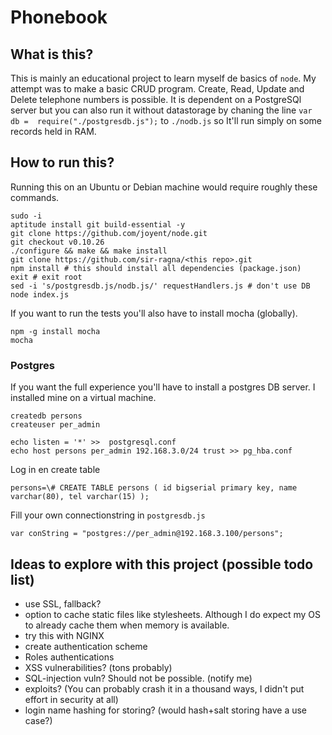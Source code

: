 
# Phonebook

## What is this?

This is mainly an educational project to learn myself de basics of `node`. My 
attempt was to make a basic CRUD program. Create, Read, Update and Delete 
telephone numbers is possible. It is dependent on a PostgreSQl server but you 
can also run it without datastorage by chaning the line `var db = 
require("./postgresdb.js");` to `./nodb.js` so It'll run simply on 
some records held in RAM.

## How to run this?

Running this on an Ubuntu or Debian machine would require roughly these 
commands.

    sudo -i
    aptitude install git build-essential -y
    git clone https://github.com/joyent/node.git
    git checkout v0.10.26
    ./configure && make && make install
    git clone https://github.com/sir-ragna/<this repo>.git
    npm install # this should install all dependencies (package.json)
    exit # exit root
    sed -i 's/postgresdb.js/nodb.js/' requestHandlers.js # don't use DB
    node index.js

If you want to run the tests you'll also have to install mocha (globally).

    npm -g install mocha
    mocha


### Postgres

If you want the full experience you'll have to install a postgres DB server. I 
installed mine on a virtual machine.

    createdb persons
    createuser per_admin

    echo listen = '*' >>  postgresql.conf
    echo host persons per_admin 192.168.3.0/24 trust >> pg_hba.conf 

Log in en create table

    persons=\# CREATE TABLE persons ( id bigserial primary key, name varchar(80), tel varchar(15) );

Fill your own connectionstring in `postgresdb.js`

    var conString = "postgres://per_admin@192.168.3.100/persons";


## Ideas to explore with this project (possible todo list)

- use SSL, fallback?
- option to cache static files like stylesheets. Although I do expect my OS to 
  already cache them when memory is available. 
- try this with NGINX
- create authentication scheme
- Roles authentications
- XSS vulnerabilities? (tons probably)
- SQL-injection vuln? Should not be possible. (notify me)
- exploits? (You can probably crash it in a thousand ways, I didn't put effort 
  in security at all)
- login name hashing for storing? (would hash+salt storing have a use case?)


